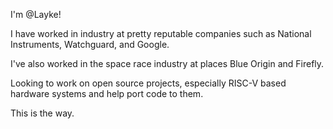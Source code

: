 I'm @Layke!

I have worked in industry at pretty reputable companies such as National Instruments, Watchguard, and Google.

I've also worked in the space race industry at places Blue Origin and Firefly.

Looking to work on open source projects, especially RISC-V based hardware systems and help port code to them.

This is the way.
